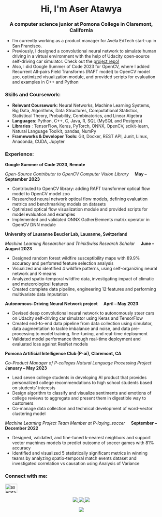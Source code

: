 <h1 align="center">Hi, I'm Aser Atawya</h1>
<h3 align="center">A computer science junior at Pomona College in Claremont, California</h3>

- I’m currently working as a product manager for Avela EdTech start-up in San Francisco. 
- Previously, I designed a convolutional neural network to simulate human driving in a virtual environment with the help of Udacity open-source self-driving car simulator. Check out the [project repo!](https://github.com/Aser-Abdelfatah/Neural-Networks-for-Self-Driving-Cars)
- Also, I did Google Summer of Code 2023 for OpenCV, where I added Recurrent All-pairs Field Transforms (RAFT model) to OpenCV model zoo, optimized visualization module, and provided scripts for evaluation and examples in C++ and Python

<h3 align="left">Skills and Coursework:</h3>

- **Relevant Coursework**: Neural Networks, Machine Learning Systems, Big Data, Algorithms, Data Structures, Computational Statistics, Statistical Theory, Probability, Combinatorics, and Linear Algebra
- **Languages**: Python, C++, C, Java, R, SQL (MySQL and Postgres)
- **Libraries** : TensorFlow, Keras, PyTorch, ONNX, OpenCV, scikit-learn, Natural Language Toolkit, pandas, NumPy
- **Frameworks & Developer Tools**: Git, Docker, REST API, Junit, Linux, Anaconda, CUDA, Jupyter
<h3 align="left">Experience:</h3>

**Google Summer of Code 2023, Remote**

_Open-Source Contributor to OpenCV Computer Vision Library_ &nbsp;&nbsp;&nbsp; **May – September 2023**

- Contributed to OpenCV library: adding RAFT transformer optical flow model to OpenCV model zoo 
- Researched neural network optical flow models, defining evaluation metrics and benchmarking models on datasets 
- Optimized optical flow visualization module and provided scripts for model evaluation and examples 
- Implemented and validated ONNX GatherElements matrix operator in OpenCV DNN module


**University of Lausanne Beucler Lab, Lausanne, Switzerland**

_Machine Learning Researcher and ThinkSwiss Research Scholar_ &nbsp;&nbsp;&nbsp; **June – August 2023**

- Designed random forest wildfire susceptibility maps with 89.9% accuracy and perfomred feature selection analysis
- Visualized and identified 4 wildfire patterns, using self-organizing neural network and K-means
- Analyzed spatio-temporal wildfire data, investigating impact of climatic and meteorological features
- Created complete data pipeline, engineering 12 features and performing multivariate data imputation

**Autonomous-Driving Neural Network project** &nbsp;&nbsp;&nbsp; **April – May 2023**

-	Devised deep convolutional neural network to autonomously steer cars on Udacity self-driving car simulator using Keras and TensorFlow
-	Created end-to-end data pipeline from data collection using simulator, data augmentation to tackle imbalance and noise, and data pre-processing to model training, fine-tuning, and real-time deployment
-	Validated model performance through real-time deployment and evaluated loss against ResNet models
  
**Pomona Artificial Intelligence Club (P-ai), Claremont, CA**

_Co-Product Manager of P-colleges Natural Language Processing Project_ &nbsp;&nbsp;&nbsp; **January – May 2023**

- Lead seven college students in developing AI product that provides personalized college recommendations to high school students based on students' interests
- Design algorithm to classify and visualize sentiments and emotions of college reviews to aggregate and present them in digestible way to customers
- Co-manage data collection and technical development of word-vector clustering model

_Machine Learning Project Team Member at P-laying\_soccer_        &nbsp;&nbsp;&nbsp; **September – December 2022**

- Designed, validated, and fine-tuned k-nearest neighbors and support vector machines models to predict outcome of soccer games with 81% accuracy
- Identified and visualized 5 statistically significant metrics in winning teams by analyzing spatio-temporal match events dataset and investigated correlation vs causation using Analysis of Variance


<h3 align="left">Connect with me:</h3>
<p align="left">
<a href="https://linkedin.com/in/aseratawya" target="blank"><img align="center" src="https://raw.githubusercontent.com/rahuldkjain/github-profile-readme-generator/master/src/images/icons/Social/linked-in-alt.svg" alt="aseratawya" height="30" width="40" /></a>
</p>

<p align="center">
  <a href="https://github.com/Aser-Abdelfatah">
    <img src="http://github-profile-summary-cards.vercel.app/api/cards/profile-details?username=Aser-Abdelfatah&theme=transparent" />
  </a>
  <a href="https://github.com/Aser-Abdelfatah">
    <img src="https://github-readme-streak-stats.herokuapp.com/?user=Aser-Abdelfatah&hide_border=true&card_width=338&theme=transparent" />
  </a>
  <a href="https://github.com/Aser-Abdelfatah">
    <img src="http://github-profile-summary-cards.vercel.app/api/cards/stats?username=Aser-Abdelfatah&theme=transparent" />

</p>

<p align="center">
  <a href="https://github.com/Aser-Abdelfatah">
    <img src="https://komarev.com/ghpvc/?username=Aser-Abdelfatah&color=blue&style=flat)" />
  </a>
</p>
